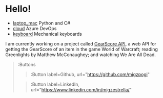 # Hello!
* [laptop_mac](:Icon) Python and C#
* [cloud](:Icon) Azure DevOps
* [keyboard](:Icon) Mechanical keyboards  

I am currently working on a project called [GearScore API](https://wotlkgs.com), a web API for getting the GearScore of an item in the game World of Warcraft; reading Greenlights by Matthew McConaughey; and watching We Are All Dead.

> :Buttons
> > :Button label=Github, url="https://github.com/migzpogi"
>
> > :Button label=LinkedIn, url="https://www.linkedin.com/in/migzestrella/"
